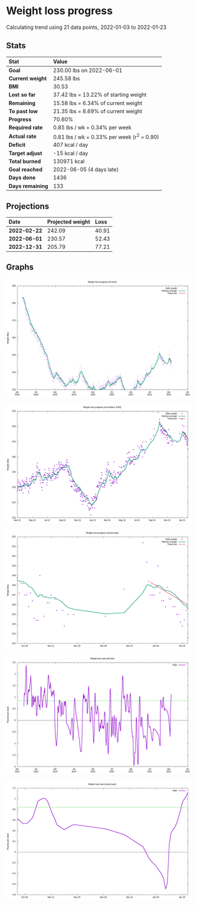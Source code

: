 # Weight loss progress

Calculating trend using 21 data points, 2022-01-03 to 2022-01-23

## Stats

Stat|Value
:-|:-
**Goal**|230.00 lbs on 2022-06-01
**Current weight**|245.58 lbs
**BMI**|30.53
**Lost so far**|37.42 lbs = 13.22% of starting weight
**Remaining**|15.58 lbs =  6.34% of current  weight
**To past low**|21.35 lbs =  8.69% of current  weight
**Progress**|70.60%
**Required rate**|0.85 lbs / wk = 0.34% per week
**Actual rate**|0.81 lbs / wk = 0.33% per week  (r<sup>2</sup> = 0.90)
**Deficit**|407 kcal / day
**Target adjust**|-15 kcal / day
**Total burned**|130971 kcal
**Goal reached**|2022-06-05 (4 days late)
**Days done**|1436
**Days remaining**|133

## Projections

Date|Projected weight|Loss
:-|:-|:-
**2022-02-22**|242.09|40.91
**2022-06-01**|230.57|52.43
**2022-12-31**|205.79|77.21

## Graphs

![](weight-graph-alltime.png)

![](weight-graph-covid.png)

![](weight-graph-recent.png)

![](rate-graph-alltime.png)

![](rate-graph-recent.png)
